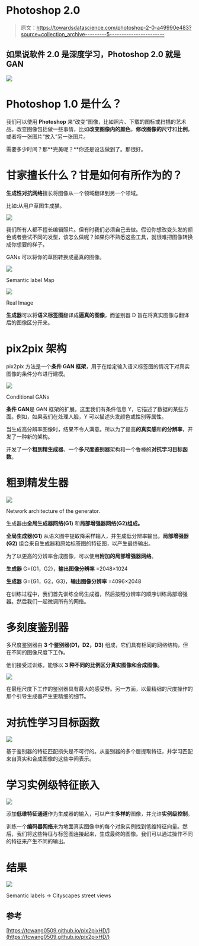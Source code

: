 # Photoshop 2.0

> 原文：<https://towardsdatascience.com/photoshop-2-0-a49990e483?source=collection_archive---------5----------------------->

## 如果说软件 2.0 是深度学习，Photoshop 2.0 就是 GAN

![](img/88dc105280f3a866a5f8993e36f48c14.png)

# Photoshop 1.0 是什么？

我们可以使用 **Photoshop** 来“改变”图像，比如照片、下载的图标或扫描的艺术品。改变图像包括做一些事情，比如**改变图像内的颜色**，**修改图像的尺寸**和**比例**，或者将一张图片“放入”另一张图片。

需要多少时间？那**完美呢？**你还是设法做到了。那很好。

# 甘家擅长什么？甘是如何有所作为的？

**生成性对抗网络**擅长将图像从一个领域翻译到另一个领域。

比如:从用户草图生成猫。

![](img/3ac54f78c541e029f6e0e4337b408431.png)

我们所有人都不擅长编辑照片。但有时我们必须自己去做。假设你想改变头发的颜色或者尝试不同的发型，该怎么做呢？如果你不熟悉这些工具，就很难把图像转换成你想要的样子。

GANs 可以将你的草图转换成逼真的图像。

![](img/46b7bebe4160ea7eced7f50a31f7696e.png)

Semantic label Map

![](img/da53ef7fe95c2b197ce6a0a757268d3f.png)

Real Image

**生成器**可以将**语义标签图**翻译成**逼真的图像**，而鉴别器 D 旨在将真实图像与翻译后的图像区分开来。

# pix2pix 架构

pix2pix 方法是一个**条件 GAN 框架**，用于在给定输入语义标签图的情况下对真实图像的条件分布进行建模。

![](img/eb7bc9c1d515a7508dc447cc712a8844.png)

Conditional GANs

**条件 GAN**是 GAN 框架的扩展。这里我们有条件信息 Y，它描述了数据的某些方面。例如，如果我们在处理人脸，Y 可以描述头发颜色或性别等属性。

当生成高分辨率图像时，结果不令人满意。所以为了提高**的真实感**和**的分辨率**，开发了一种新的架构。

开发了一个**粗到精生成器**、一个**多尺度鉴别器**架构和一个鲁棒的**对抗学习目标函数**。

# **粗到精发生器**

![](img/62903876f5cf14fa66f0a07e60b52d1d.png)

Network architecture of the generator.

生成器由**全局生成器网络(G1)** 和**局部增强器网络(G2)组成。**

**全局生成器(G1)** 从语义图中提取降采样输入，并生成低分辨率输出。**局部增强器(G2)** 组合来自生成器和原始标签图的特征图，以产生最终输出。

为了以更高的分辨率合成图像，可以使用**附加的局部增强器网络**。

**生成器** G={G1，G2}，**输出图像分辨率** =2048×1024

**生成器** G={G1，G2，G3}，**输出图像分辨率** =4096×2048

在训练过程中，我们首先训练全局生成器，然后按照分辨率的顺序训练局部增强器。然后我们一起微调所有的网络。

# **多刻度鉴别器**

多尺度鉴别器由 **3 个鉴别器(D1，D2，D3)** 组成，它们具有相同的网络结构，但在不同的图像尺度下工作。

他们接受过训练，能够以 **3 种不同的比例区分真实图像和合成图像。**

![](img/653ffd064583edbcf6122c06b146080d.png)

在最粗尺度下工作的鉴别器具有最大的感受野。另一方面，以最精细的尺度操作的那个引导生成器产生更精细的细节。

# **对抗性学习目标函数**

![](img/d8fc84bc65e43be552c652f199e2b469.png)

基于鉴别器的特征匹配损失是不可行的。从鉴别器的多个层提取特征，并学习匹配来自真实和合成图像的这些中间表示。

# 学习实例级特征嵌入

![](img/27dec67d2b50060d24f30209af2e3670.png)

添加**低维特征通道**作为生成器的输入，可以产生**多样的**图像，并允许**实例级控制**。

训练一个**编码器网络**来为地面真实图像中的每个对象实例找到低维特征向量。然后，我们将这些特征与标签图连接起来，生成最终的图像。我们可以通过操作不同的特征来产生不同的输出。

# **结果**

![](img/0718d340dbbddb8f86ef2351c762804c.png)

Semantic labels → Cityscapes street views

## 参考

[https://tcwang0509.github.io/pix2pixHD/](https://tcwang0509.github.io/pix2pixHD/)